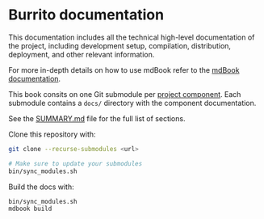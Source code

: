 # Burrito documentation

This documentation includes all the technical high-level documentation of the project,
including development setup, compilation, distribution, deployment, and other relevant
information.

For more in-depth details on how to use mdBook refer to the
[mdBook documentation](https://rust-lang.github.io/mdBook/).

This book consits on one Git submodule per
[project component](./src/overview.md#components). Each submodule contains
a `docs/` directory with the component documentation.

See the [SUMMARY.md](./src/SUMMARY.md) file for the full list of sections.

Clone this repository with:

```bash
git clone --recurse-submodules <url>

# Make sure to update your submodules
bin/sync_modules.sh
```

Build the docs with:

```bash
bin/sync_modules.sh
mdbook build
```
